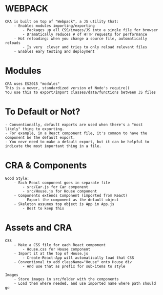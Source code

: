 # WEBPACK
    CRA is built on top of "Webpack", a JS utility that:
        - Enables modules importing/exporting
            - Packages up all CSS/images/JS into a single file for browser
            - Dramatically reduces # of HTTP requests for performance
        - Hot reloading: when you change a source file, automatically reloads
            - Is very  clever and tries to only reload relevant files
        - Enables eary testing and deployment

# Modules
    CRA uses ES2015 "modules"
    This is a newer, standardized version of Node's require()
    You use this to export/import classes/data/functions between JS files

# To Default or Not?
    - Conventionally, default exports are used when there's a "most likely" thing to exporting.
    - For example, in a React component file, it's common to have the component be the default export.
    - You nevr need to make a default export, but it can be helpful to indicate the most important thing in a file.

# CRA & Components
    Good Style:
        - Each React component goes in separate file
            - src/Car.js for Car component
            - src/House.js for House component
        - Components extends Component (imported from React)
            - Export the component as the default object
        - Skeleton assumes top object is App in App.js
            - Best to keep this

# Assets and CRA
    CSS
        - Make a CSS file for each React component
            - House.css for House component
        - Import it at the top of House.js
            - Create-React-App will automatically load that CSS
        - Conventional to add className="House" onto House div
            - And use that as prefix for sub-items to style

    Images
        - Store images in src/folder with the components
        - Load them where needed, and use imported name where path should go